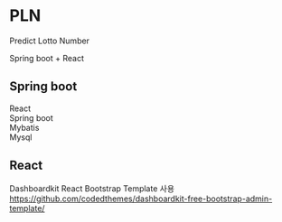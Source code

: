 # PLN
Predict Lotto Number

Spring boot + React

## Spring boot
React</br>
Spring boot</br>
Mybatis</br>
Mysql

## React
Dashboardkit React Bootstrap Template 사용</br>
https://github.com/codedthemes/dashboardkit-free-bootstrap-admin-template/

